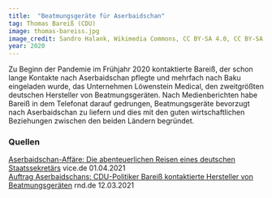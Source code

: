 ```yaml
---
title:  "Beatmungsgeräte für Aserbaidschan"
tag: Thomas Bareiß (CDU)
image: thomas-bareiss.jpg
image_credit: Sandro Halank, Wikimedia Commons, CC BY-SA 4.0, CC BY-SA 4.0, https://commons.wikimedia.org/w/index.php?curid=87139369
year: 2020
---
```


Zu Beginn der Pandemie im Frühjahr 2020 kontaktierte Bareiß, der schon lange Kontakte nach Aserbaidschan pflegte
und mehrfach nach Baku eingeladen wurde, das Unternehmen Löwenstein Medical, den zweitgrößten deutschen
Hersteller von Beatmungsgeräten.
Nach Medienberichten habe Bareiß in dem Telefonat darauf gedrungen,
Beatmungsgeräte bevorzugt nach Aserbaidschan zu liefern und dies mit den guten wirtschaftlichen Beziehungen
zwischen den beiden Ländern begründet.

<!--more-->

### Quellen

[Aserbaidschan-Affäre: Die abenteuerlichen Reisen eines deutschen Staatssekretärs][vice] vice.de 01.04.2021  
[Auftrag Aserbaidschans: CDU-Politiker Bareiß kontaktierte Hersteller von Beatmungsgeräten][rnd] rnd.de 12.03.2021  

[rnd]: https://www.rnd.de/politik/auftrag-aserbaidschans-cdu-politiker-bareiss-kontaktierte-hersteller-von-beatmungsgeraten-XXONDDYTSNCG5JIPDWPGLYUWHM.html
[vice]: https://www.vice.com/de/article/akd5ne/aserbaidschan-affare-die-abenteuerlichen-reisen-eines-deutschen-staatssekretars?utm_source=pocket-newtab-global-de-DE
